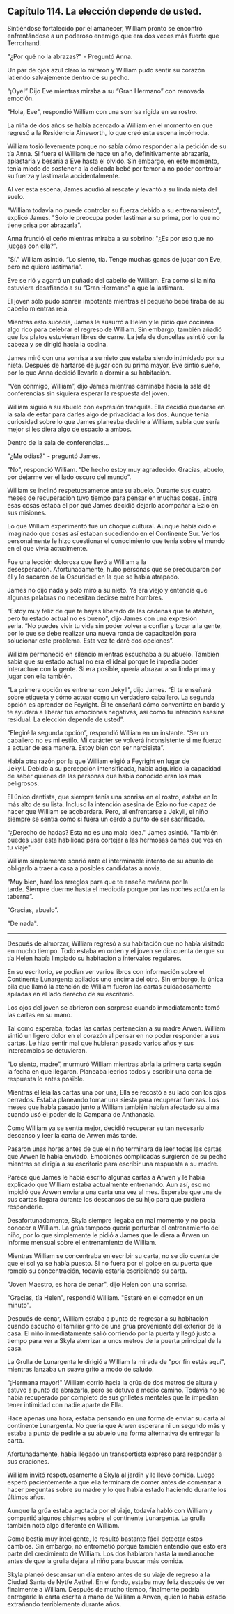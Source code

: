 
## Capítulo 114. La elección depende de usted.

Sintiéndose fortalecido por el amanecer, William pronto se encontró enfrentándose a un poderoso enemigo que era dos veces más fuerte que Terrorhand.

"¿Por qué no la abrazas?" - Preguntó Anna.

Un par de ojos azul claro lo miraron y William pudo sentir su corazón latiendo salvajemente dentro de su pecho.

“¡Oye!” Dijo Eve mientras miraba a su “Gran Hermano” con renovada emoción.

"Hola, Eve", respondió William con una sonrisa rígida en su rostro.

La niña de dos años se había acercado a William en el momento en que regresó a la Residencia Ainsworth, lo que creó esta escena incómoda.

William tosió levemente porque no sabía cómo responder a la petición de su tía Anna. Si fuera el William de hace un año, definitivamente abrazaría, aplastaría y besaría a Eve hasta el olvido. Sin embargo, en este momento, tenía miedo de sostener a la delicada bebé por temor a no poder controlar su fuerza y ​​lastimarla accidentalmente.

Al ver esta escena, James acudió al rescate y levantó a su linda nieta del suelo.

"William todavía no puede controlar su fuerza debido a su entrenamiento", explicó James. "Solo le preocupa poder lastimar a su prima, por lo que no tiene prisa por abrazarla".

Anna frunció el ceño mientras miraba a su sobrino: "¿Es por eso que no juegas con ella?".

"Sí." William asintió. “Lo siento, tía. Tengo muchas ganas de jugar con Eve, pero no quiero lastimarla”.

Eve se rió y agarró un puñado del cabello de William. Era como si la niña estuviera desafiando a su “Gran Hermano” a que la lastimara.

El joven sólo pudo sonreír impotente mientras el pequeño bebé tiraba de su cabello mientras reía.

Mientras esto sucedía, James le susurró a Helen y le pidió que cocinara algo rico para celebrar el regreso de William. Sin embargo, también añadió que los platos estuvieran libres de carne. La jefa de doncellas asintió con la cabeza y se dirigió hacia la cocina.

James miró con una sonrisa a su nieto que estaba siendo intimidado por su nieta. Después de hartarse de jugar con su prima mayor, Eve sintió sueño, por lo que Anna decidió llevarla a dormir a su habitación.

“Ven conmigo, William”, dijo James mientras caminaba hacia la sala de conferencias sin siquiera esperar la respuesta del joven.

William siguió a su abuelo con expresión tranquila. Ella decidió quedarse en la sala de estar para darles algo de privacidad a los dos. Aunque tenía curiosidad sobre lo que James planeaba decirle a William, sabía que sería mejor si les diera algo de espacio a ambos.

Dentro de la sala de conferencias…

"¿Me odias?" - preguntó James.

"No", respondió William. “De hecho estoy muy agradecido. Gracias, abuelo, por dejarme ver el lado oscuro del mundo”.

William se inclinó respetuosamente ante su abuelo. Durante sus cuatro meses de recuperación tuvo tiempo para pensar en muchas cosas. Entre esas cosas estaba el por qué James decidió dejarlo acompañar a Ezio en sus misiones.

Lo que William experimentó fue un choque cultural. Aunque había oído e imaginado que cosas así estaban sucediendo en el Continente Sur. Verlos personalmente le hizo cuestionar el conocimiento que tenía sobre el mundo en el que vivía actualmente.

Fue una lección dolorosa que llevó a William a la desesperación. Afortunadamente, hubo personas que se preocuparon por él y lo sacaron de la Oscuridad en la que se había atrapado.

James no dijo nada y solo miró a su nieto. Ya era viejo y entendía que algunas palabras no necesitan decirse entre hombres.

"Estoy muy feliz de que te hayas liberado de las cadenas que te ataban, pero tu estado actual no es bueno", dijo James con una expresión seria. “No puedes vivir tu vida sin poder volver a confiar y tocar a la gente, por lo que se debe realizar una nueva ronda de capacitación para solucionar este problema. Esta vez te daré dos opciones”.

William permaneció en silencio mientras escuchaba a su abuelo. También sabía que su estado actual no era el ideal porque le impedía poder interactuar con la gente. Si era posible, quería abrazar a su linda prima y jugar con ella también.

"La primera opción es entrenar con Jekyll", dijo James. “Él te enseñará sobre etiqueta y cómo actuar como un verdadero caballero. La segunda opción es aprender de Feyright. Él te enseñará cómo convertirte en bardo y te ayudará a liberar tus emociones negativas, así como tu intención asesina residual. La elección depende de usted”.

“Elegiré la segunda opción”, respondió William en un instante. “Ser un caballero no es mi estilo. Mi carácter se volverá inconsistente si me fuerzo a actuar de esa manera. Estoy bien con ser narcisista”.

Había otra razón por la que William eligió a Feyright en lugar de Jekyll. Debido a su percepción intensificada, había adquirido la capacidad de saber quiénes de las personas que había conocido eran los más peligrosos.

El único dentista, que siempre tenía una sonrisa en el rostro, estaba en lo más alto de su lista. Incluso la intención asesina de Ezio no fue capaz de hacer que William se acobardara. Pero, al enfrentarse a Jekyll, el niño siempre se sentía como si fuera un cerdo a punto de ser sacrificado.

“¿Derecho de hadas? Ésta no es una mala idea." James asintió. "También puedes usar esta habilidad para cortejar a las hermosas damas que ves en tu viaje".

William simplemente sonrió ante el interminable intento de su abuelo de obligarlo a traer a casa a posibles candidatas a novia.

“Muy bien, haré los arreglos para que te enseñe mañana por la tarde. Siempre duerme hasta el mediodía porque por las noches actúa en la taberna”.

“Gracias, abuelo”.

"De nada".

------

Después de almorzar, William regresó a su habitación que no había visitado en mucho tiempo. Todo estaba en orden y el joven se dio cuenta de que su tía Helen había limpiado su habitación a intervalos regulares.

En su escritorio, se podían ver varios libros con información sobre el Continente Lunargenta apilados uno encima del otro. Sin embargo, la única pila que llamó la atención de William fueron las cartas cuidadosamente apiladas en el lado derecho de su escritorio.

Los ojos del joven se abrieron con sorpresa cuando inmediatamente tomó las cartas en su mano.

Tal como esperaba, todas las cartas pertenecían a su madre Arwen. William sintió un ligero dolor en el corazón al pensar en no poder responder a sus cartas. Le hizo sentir mal que hubieran pasado varios años y sus intercambios se detuvieran.

“Lo siento, madre”, murmuró William mientras abría la primera carta según la fecha en que llegaron. Planeaba leerlos todos y escribir una carta de respuesta lo antes posible.

Mientras él leía las cartas una por una, Ella se recostó a su lado con los ojos cerrados. Estaba planeando tomar una siesta para recuperar fuerzas. Los meses que había pasado junto a William también habían afectado su alma cuando usó el poder de la Campana de Anthanasia.

Como William ya se sentía mejor, decidió recuperar su tan necesario descanso y leer la carta de Arwen más tarde.

Pasaron unas horas antes de que el niño terminara de leer todas las cartas que Arwen le había enviado. Emociones complicadas surgieron de su pecho mientras se dirigía a su escritorio para escribir una respuesta a su madre.

Parece que James le había escrito algunas cartas a Arwen y le había explicado que William estaba actualmente entrenando. Aun así, eso no impidió que Arwen enviara una carta una vez al mes. Esperaba que una de sus cartas llegara durante los descansos de su hijo para que pudiera responderle.

Desafortunadamente, Skyla siempre llegaba en mal momento y no podía conocer a William. La grúa tampoco quería perturbar el entrenamiento del niño, por lo que simplemente le pidió a James que le diera a Arwen un informe mensual sobre el entrenamiento de William.

Mientras William se concentraba en escribir su carta, no se dio cuenta de que el sol ya se había puesto. Si no fuera por el golpe en su puerta que rompió su concentración, todavía estaría escribiendo su carta.

"Joven Maestro, es hora de cenar", dijo Helen con una sonrisa.

"Gracias, tía Helen", respondió William. "Estaré en el comedor en un minuto".

Después de cenar, William estaba a punto de regresar a su habitación cuando escuchó el familiar grito de una grúa proveniente del exterior de la casa. El niño inmediatamente salió corriendo por la puerta y llegó justo a tiempo para ver a Skyla aterrizar a unos metros de la puerta principal de la casa.

La Grulla de Lunargenta le dirigió a William la mirada de "por fin estás aquí", mientras lanzaba un suave grito a modo de saludo.

"¡Hermana mayor!" William corrió hacia la grúa de dos metros de altura y estuvo a punto de abrazarla, pero se detuvo a medio camino. Todavía no se había recuperado por completo de sus grilletes mentales que le impedían tener intimidad con nadie aparte de Ella.

Hace apenas una hora, estaba pensando en una forma de enviar su carta al continente Lunargenta. No quería que Arwen esperara ni un segundo más y estaba a punto de pedirle a su abuelo una forma alternativa de entregar la carta.

Afortunadamente, había llegado un transportista expreso para responder a sus oraciones.

William invitó respetuosamente a Skyla al jardín y le llevó comida. Luego esperó pacientemente a que ella terminara de comer antes de comenzar a hacer preguntas sobre su madre y lo que había estado haciendo durante los últimos años.

Aunque la grúa estaba agotada por el viaje, todavía habló con William y compartió algunos chismes sobre el continente Lunargenta. La grulla también notó algo diferente en William.

Como bestia muy inteligente, le resultó bastante fácil detectar estos cambios. Sin embargo, no entrometió porque también entendió que esto era parte del crecimiento de William. Los dos hablaron hasta la medianoche antes de que la grulla dejara al niño para buscar más comida.

Skyla planeó descansar un día entero antes de su viaje de regreso a la Ciudad Santa de Nytfe Aethel. En el fondo, estaba muy feliz después de ver finalmente a William. Después de mucho tiempo, finalmente podría entregarle la carta escrita a mano de William a Arwen, quien lo había estado extrañando terriblemente durante años.

